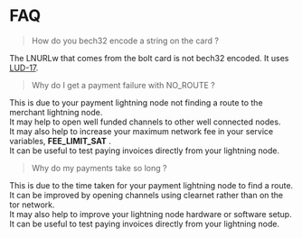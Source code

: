 # FAQ

> How do you bech32 encode a string on the card ?

The LNURLw that comes from the bolt card is not bech32 encoded.
It uses [LUD-17](https://github.com/fiatjaf/lnurl-rfc/blob/luds/17.md).

> Why do I get a payment failure with NO_ROUTE ?  

This is due to your payment lightning node not finding a route to the merchant lightning node.  
It may help to open well funded channels to other well connected nodes.  
It may also help to increase your maximum network fee in your service variables, **FEE_LIMIT_SAT** .  
It can be useful to test paying invoices directly from your lightning node.  

> Why do my payments take so long ?  


This is due to the time taken for your payment lightning node to find a route.  
It can be improved by opening channels using clearnet rather than on the tor network.  
It may also help to improve your lightning node hardware or software setup.  
It can be useful to test paying invoices directly from your lightning node.  
